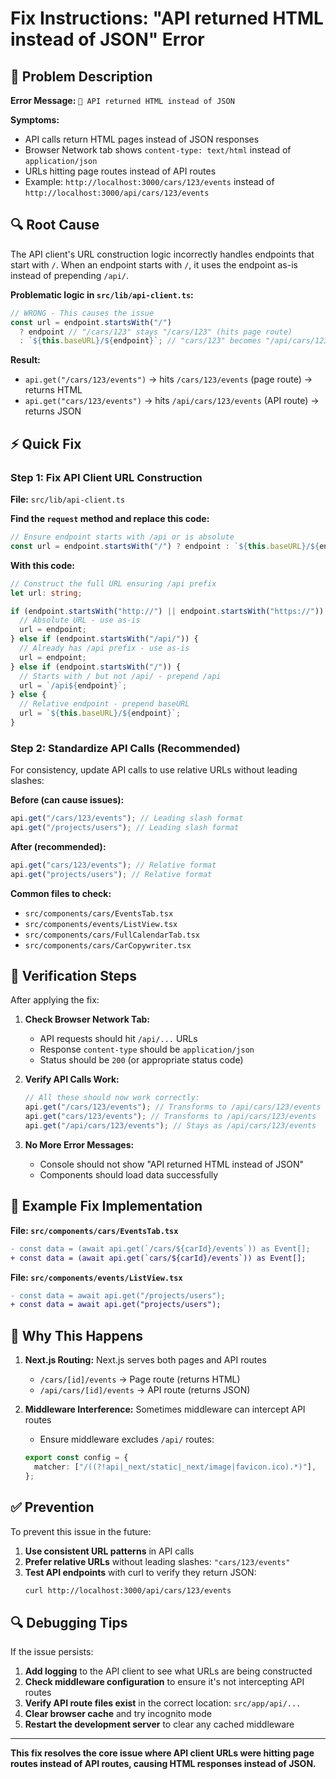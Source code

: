 # Fix Instructions: "API returned HTML instead of JSON" Error

## 🚨 Problem Description

**Error Message:** `🚨 API returned HTML instead of JSON`

**Symptoms:**

- API calls return HTML pages instead of JSON responses
- Browser Network tab shows `content-type: text/html` instead of `application/json`
- URLs hitting page routes instead of API routes
- Example: `http://localhost:3000/cars/123/events` instead of `http://localhost:3000/api/cars/123/events`

## 🔍 Root Cause

The API client's URL construction logic incorrectly handles endpoints that start with `/`. When an endpoint starts with `/`, it uses the endpoint as-is instead of prepending `/api/`.

**Problematic logic in `src/lib/api-client.ts`:**

```typescript
// WRONG - This causes the issue
const url = endpoint.startsWith("/")
  ? endpoint // "/cars/123" stays "/cars/123" (hits page route)
  : `${this.baseURL}/${endpoint}`; // "cars/123" becomes "/api/cars/123" (correct)
```

**Result:**

- `api.get("/cars/123/events")` → hits `/cars/123/events` (page route) → returns HTML
- `api.get("cars/123/events")` → hits `/api/cars/123/events` (API route) → returns JSON

## ⚡ Quick Fix

### Step 1: Fix API Client URL Construction

**File:** `src/lib/api-client.ts`

**Find the `request` method and replace this code:**

```typescript
// Ensure endpoint starts with /api or is absolute
const url = endpoint.startsWith("/") ? endpoint : `${this.baseURL}/${endpoint}`;
```

**With this code:**

```typescript
// Construct the full URL ensuring /api prefix
let url: string;

if (endpoint.startsWith("http://") || endpoint.startsWith("https://")) {
  // Absolute URL - use as-is
  url = endpoint;
} else if (endpoint.startsWith("/api/")) {
  // Already has /api prefix - use as-is
  url = endpoint;
} else if (endpoint.startsWith("/")) {
  // Starts with / but not /api/ - prepend /api
  url = `/api${endpoint}`;
} else {
  // Relative endpoint - prepend baseURL
  url = `${this.baseURL}/${endpoint}`;
}
```

### Step 2: Standardize API Calls (Recommended)

For consistency, update API calls to use relative URLs without leading slashes:

**Before (can cause issues):**

```typescript
api.get("/cars/123/events"); // Leading slash format
api.get("/projects/users"); // Leading slash format
```

**After (recommended):**

```typescript
api.get("cars/123/events"); // Relative format
api.get("projects/users"); // Relative format
```

**Common files to check:**

- `src/components/cars/EventsTab.tsx`
- `src/components/events/ListView.tsx`
- `src/components/cars/FullCalendarTab.tsx`
- `src/components/cars/CarCopywriter.tsx`

## 🧪 Verification Steps

After applying the fix:

1. **Check Browser Network Tab:**

   - API requests should hit `/api/...` URLs
   - Response `content-type` should be `application/json`
   - Status should be `200` (or appropriate status code)

2. **Verify API Calls Work:**

   ```typescript
   // All these should now work correctly:
   api.get("/cars/123/events"); // Transforms to /api/cars/123/events
   api.get("cars/123/events"); // Transforms to /api/cars/123/events
   api.get("/api/cars/123/events"); // Stays as /api/cars/123/events
   ```

3. **No More Error Messages:**
   - Console should not show "API returned HTML instead of JSON"
   - Components should load data successfully

## 🔧 Example Fix Implementation

**File: `src/components/cars/EventsTab.tsx`**

```diff
- const data = (await api.get(`/cars/${carId}/events`)) as Event[];
+ const data = (await api.get(`cars/${carId}/events`)) as Event[];
```

**File: `src/components/events/ListView.tsx`**

```diff
- const data = await api.get("/projects/users");
+ const data = await api.get("projects/users");
```

## 🚨 Why This Happens

1. **Next.js Routing:** Next.js serves both pages and API routes

   - `/cars/[id]/events` → Page route (returns HTML)
   - `/api/cars/[id]/events` → API route (returns JSON)

2. **Middleware Interference:** Sometimes middleware can intercept API routes
   - Ensure middleware excludes `/api/` routes:
   ```typescript
   export const config = {
     matcher: ["/((?!api|_next/static|_next/image|favicon.ico).*)"],
   };
   ```

## ✅ Prevention

To prevent this issue in the future:

1. **Use consistent URL patterns** in API calls
2. **Prefer relative URLs** without leading slashes: `"cars/123/events"`
3. **Test API endpoints** with curl to verify they return JSON:
   ```bash
   curl http://localhost:3000/api/cars/123/events
   ```

## 🔍 Debugging Tips

If the issue persists:

1. **Add logging** to the API client to see what URLs are being constructed
2. **Check middleware configuration** to ensure it's not intercepting API routes
3. **Verify API route files exist** in the correct location: `src/app/api/...`
4. **Clear browser cache** and try incognito mode
5. **Restart the development server** to clear any cached middleware

---

**This fix resolves the core issue where API client URLs were hitting page routes instead of API routes, causing HTML responses instead of JSON.**
